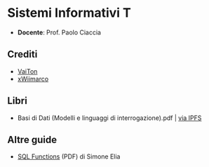 # Sistemi Informativi T

- **Docente**: Prof. Paolo Ciaccia

## Crediti

- [VaiTon](https://github.com/VaiTon)
- [xWiimarco](https://github.com/xWiimarco)

## Libri

- Basi di Dati (Modelli e linguaggi di interrogazione).pdf | [via IPFS](https://bafykbzacecb3fcfgcpzs3j5s2gzxdpbeywcqm26w6aqrr7mfph6xitfojipcy.ipfs.dweb.link/?filename=Basi%2520di%2520Dati%2520%2528Modelli%2520e%2520linguaggi%2520di%2520interrogazione%2529.pdf)

## Altre guide

- [SQL Functions](./altri/SQL%20Functions.pdf) (PDF) di Simone Elia
